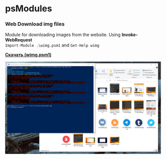# psModules

### Web Download img files
Module for downloading images from the website. Using **Invoke-WebRequest** \
`Import-Module .\wimg.psm1` and `Get-Help wimg`

**[Скачать (wimg.psm1)](https://github.com/Lifailon/psModules/blob/rsa/wimg/wimg.psm1)**

![Image alt](https://github.com/Lifailon/psModules/blob/rsa/wimg/Example.jpg)
